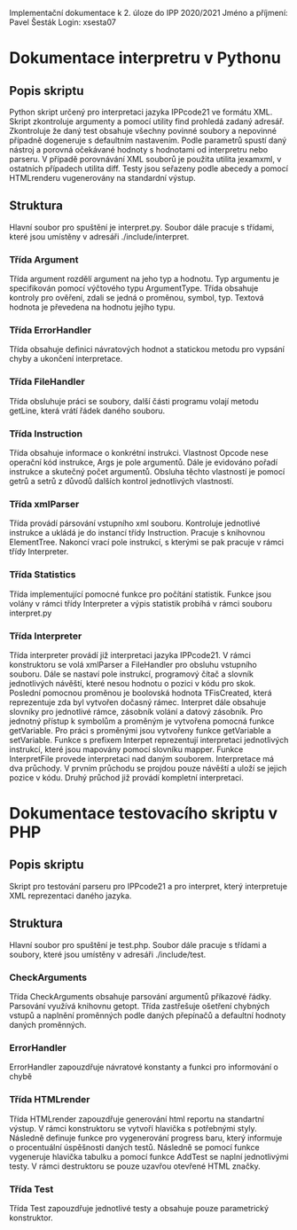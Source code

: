 Implementační dokumentace k 2. úloze do IPP 2020/2021
Jméno a příjmení: Pavel Šesták
Login: xsesta07

# Dokumentace interpretru v Pythonu

## Popis skriptu
Python skript určený pro interpretaci jazyka IPPcode21 ve formátu XML. Skript zkontroluje argumenty a pomocí utility find prohledá zadaný adresář.
Zkontroluje že daný test obsahuje všechny povinné soubory a nepovinné případně dogeneruje s defaultním nastavením. Podle parametrů spustí daný nástroj a porovná očekávané hodnoty s hodnotami od interpretru nebo parseru. V případě porovnávání XML souborů je použita utilita jexamxml, v ostatních případech utilita diff. Testy jsou seřazeny podle abecedy a pomocí HTMLrenderu vugenerovány na standardní výstup.

## Struktura
Hlavní soubor pro spuštění je interpret.py. Soubor dále pracuje s třídami, které jsou umístěny v adresáři ./include/interpret.

### Třída Argument
Třída argument rozdělí argument na jeho typ a hodnotu. Typ argumentu je specifikován pomocí výčtového typu ArgumentType. Třída obsahuje kontroly pro ověření, zdali se jedná o proměnou, symbol, typ. Textová hodnota je převedena na hodnotu jejího typu.

### Třída ErrorHandler
Třída obsahuje definici návratových hodnot a statickou metodu pro vypsání chyby a ukončení interpretace.

### Třída FileHandler
Třída obsluhuje práci se soubory, další části programu volají metodu getLine, která vrátí řádek daného souboru.

### Třída Instruction
Třída obsahuje informace o konkrétní instrukci. Vlastnost Opcode nese operační kód instrukce, Args je pole argumentů. Dále je evidováno pořadí instrukce a skutečný počet argumentů. Obsluha těchto vlastností je pomocí getrů a setrů z důvodů dalších kontrol jednotlivých vlastností.

### Třída xmlParser
Třída provádí pársování vstupního xml souboru. Kontroluje jednotlivé instrukce a ukládá je do instancí třídy Instruction. Pracuje s knihovnou ElementTree. Nakoncí vrací pole instrukcí, s kterými se pak pracuje v rámci třídy Interpreter.

### Třída Statistics
Třída implementující pomocné funkce pro počítání statistik. Funkce jsou volány v rámci třídy Interpreter a výpis statistik probíhá v rámci souboru interpret.py

### Třída Interpreter
Třída interpreter provádí již interpretaci jazyka IPPcode21. V rámci konstruktoru se volá xmlParser a FileHandler pro obsluhu vstupního souboru. Dále se nastaví pole instrukcí, programový čítač a slovník jednotlivých návěští, které nesou hodnotu o pozici v kódu pro skok. Poslední pomocnou proměnou je boolovská hodnota TFisCreated, která reprezentuje zda byl vytvořen dočasný rámec. Interpret dále obsahuje slovníky pro jednotlivé rámce, zásobník volání a datový zásobník. Pro jednotný přístup k symbolům a proměným je vytvořena pomocná funkce getVariable. Pro práci s proměnými jsou vytvořeny funkce getVariable a setVariable. Funkce s prefixem Interpet reprezentují interpretaci jednotlivých instrukcí, které jsou mapovány pomocí slovníku mapper. Funkce InterpretFile provede interpretaci nad daným souborem. Interpretace má dva průchody. V prvním průchodu se projdou pouze návěští a uloží se jejich pozice v kódu. Druhý průchod již provádí kompletní interpretaci.

# Dokumentace testovacího skriptu v PHP

## Popis skriptu
Skript pro testování parseru pro IPPcode21 a pro interpret, který interpretuje XML reprezentaci daného jazyka.

## Struktura
Hlavní soubor pro spuštění je test.php. Soubor dále pracuje s třídami a soubory, které jsou umístěny v adresáři ./include/test.

### CheckArguments
Třída CheckArguments obsahuje parsování argumentů příkazové řádky. Parsování využívá knihovnu getopt. Třída zastřešuje ošetření chybných vstupů a naplnění proměnných podle daných přepínačů a defaultní hodnoty daných proměnných. 

### ErrorHandler
ErrorHandler zapouzdřuje návratové konstanty a funkci pro informování o chybě

### Třída HTMLrender
Třída HTMLrender zapouzdřuje generování html reportu na standartní výstup. V rámci konstruktoru se vytvoří hlavička s potřebnými styly. Následně definuje funkce pro vygenerování progress baru, který informuje o procentuální úspěšnosti daných testů. Následně se pomocí funkce vygeneruje hlavička tabulku a pomocí funkce AddTest se naplní jednotlivými testy. V rámci destruktoru se pouze uzavřou otevřené HTML značky.

### Třída Test
Třída Test zapouzdřuje jednotlivé testy a obsahuje pouze parametrický konstruktor.
